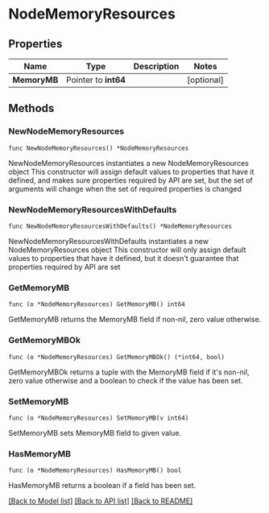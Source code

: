 # NodeMemoryResources

## Properties

Name | Type | Description | Notes
------------ | ------------- | ------------- | -------------
**MemoryMB** | Pointer to **int64** |  | [optional] 

## Methods

### NewNodeMemoryResources

`func NewNodeMemoryResources() *NodeMemoryResources`

NewNodeMemoryResources instantiates a new NodeMemoryResources object
This constructor will assign default values to properties that have it defined,
and makes sure properties required by API are set, but the set of arguments
will change when the set of required properties is changed

### NewNodeMemoryResourcesWithDefaults

`func NewNodeMemoryResourcesWithDefaults() *NodeMemoryResources`

NewNodeMemoryResourcesWithDefaults instantiates a new NodeMemoryResources object
This constructor will only assign default values to properties that have it defined,
but it doesn't guarantee that properties required by API are set

### GetMemoryMB

`func (o *NodeMemoryResources) GetMemoryMB() int64`

GetMemoryMB returns the MemoryMB field if non-nil, zero value otherwise.

### GetMemoryMBOk

`func (o *NodeMemoryResources) GetMemoryMBOk() (*int64, bool)`

GetMemoryMBOk returns a tuple with the MemoryMB field if it's non-nil, zero value otherwise
and a boolean to check if the value has been set.

### SetMemoryMB

`func (o *NodeMemoryResources) SetMemoryMB(v int64)`

SetMemoryMB sets MemoryMB field to given value.

### HasMemoryMB

`func (o *NodeMemoryResources) HasMemoryMB() bool`

HasMemoryMB returns a boolean if a field has been set.


[[Back to Model list]](../README.md#documentation-for-models) [[Back to API list]](../README.md#documentation-for-api-endpoints) [[Back to README]](../README.md)



